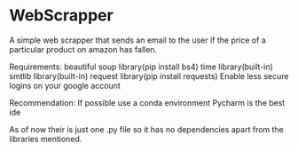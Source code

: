 # WebScrapper
A simple web scrapper that sends an email to the user if the price of a particular product on amazon has fallen.


Requirements:
beautiful soup library(pip install bs4)
time library(built-in)
smtlib library(built-in)
request library(pip install requests)
Enable less secure logins on your google account

Recommendation:
If possible use a conda environment
Pycharm is the best ide

As of now their is just one .py file so it has no dependencies apart from the libraries mentioned.

